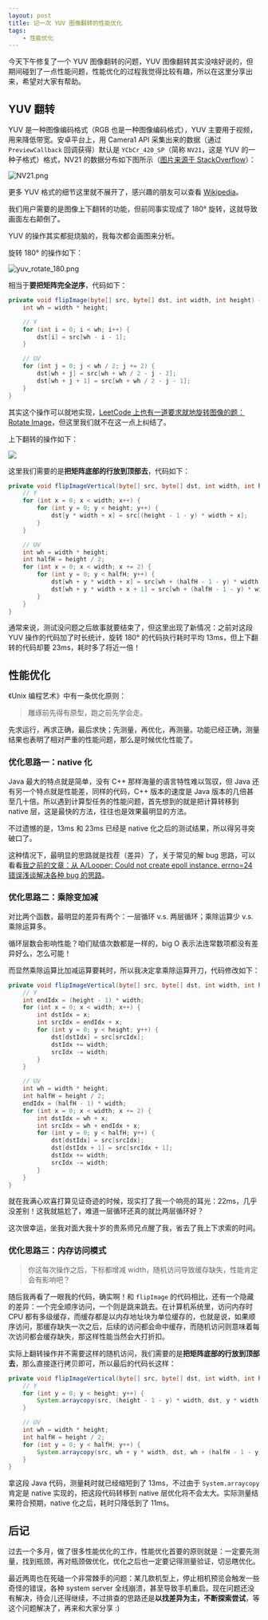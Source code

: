 ```yaml
---
layout: post
title: 记一次 YUV 图像翻转的性能优化
tags:
    - 性能优化
---
```


今天下午修复了一个 YUV 图像翻转的问题，YUV 图像翻转其实没啥好说的，但期间碰到了一点性能问题，性能优化的过程我觉得比较有趣，所以在这里分享出来，希望对大家有帮助。

## YUV 翻转

YUV 是一种图像编码格式（RGB 也是一种图像编码格式），YUV 主要用于视频，用来降低带宽。安卓平台上，用 Camera1 API 采集出来的数据（通过 `PreviewCallback` 回调获得）默认是 `YCbCr_420_SP`（简称 `NV21`，这是 YUV 的一种子格式）格式，NV21 的数据分布如下图所示（[图片来源于 StackOverflow](https://stackoverflow.com/q/5272388/3077508)）：

![NV21.png](https://imgs.piasy.com/2017-05-24-NV21.png)

更多 YUV 格式的细节这里就不展开了，感兴趣的朋友可以查看 [Wikipedia](https://en.wikipedia.org/wiki/YUV)。

我们用户需要的是图像上下翻转的功能，但前同事实现成了 180° 旋转，这就导致画面左右颠倒了。

YUV 的操作其实都挺烧脑的，我每次都会画图来分析。

旋转 180° 的操作如下：

![yuv_rotate_180.png](https://imgs.piasy.com/2017-05-24-yuv_rotate_180.png)

相当于**要把矩阵完全逆序**，代码如下：

~~~ java
private void flipImage(byte[] src, byte[] dst, int width, int height) {
    int wh = width * height;

    // Y
    for (int i = 0; i < wh; i++) {
        dst[i] = src[wh - i - 1];
    }

    // UV
    for (int j = 0; j < wh / 2; j += 2) {
        dst[wh + j] = src[wh + wh / 2 - j - 2];
        dst[wh + j + 1] = src[wh + wh / 2 - j - 1];
    }
}
~~~

其实这个操作可以就地实现，[LeetCode 上也有一道要求就地旋转图像的题：Rotate Image](https://leetcode.com/problems/rotate-image/)，但这里我们就不在这一点上纠结了。

上下翻转的操作如下：

![](https://imgs.piasy.com/2017-05-24-yuv_flip_vertical.png)

这里我们需要的是**把矩阵底部的行放到顶部去**，代码如下：

~~~ java
private void flipImageVertical(byte[] src, byte[] dst, int width, int height) {
    // Y
    for (int x = 0; x < width; x++) {
        for (int y = 0; y < height; y++) {
            dst[y * width + x] = src[(height - 1 - y) * width + x];
        }
    }

    // UV
    int wh = width * height;
    int halfH = height / 2;
    for (int x = 0; x < width; x += 2) {
        for (int y = 0; y < halfH; y++) {
            dst[wh + y * width + x] = src[wh + (halfH - 1 - y) * width + x];
            dst[wh + y * width + x + 1] = src[wh + (halfH - 1 - y) * width + x + 1];
        }
    }
}
~~~

通常来说，测试没问题之后故事就要结束了，但这里出现了新情况：之前对这段 YUV 操作的代码加了时长统计，旋转 180° 的代码执行耗时平均 13ms，但上下翻转的代码却要 23ms，耗时多了将近一倍！

## 性能优化

《Unix 编程艺术》中有一条优化原则：

> 雕琢前先得有原型，跑之前先学会走。

先求运行，再求正确，最后求快；先测量，再优化，再测量。功能已经正确，测量结果也表明了相对严重的性能问题，那么是时候优化性能了。

### 优化思路一：native 化

Java 最大的特点就是简单，没有 C++ 那样海量的语言特性难以驾驭，但 Java 还有另一个特点就是性能差，同样的代码，C++ 版本的速度是 Java 版本的几倍甚至几十倍。所以遇到计算型任务的性能问题，首先想到的就是把计算转移到 native 层，这是最快的方法，往往也是效果最明显的方法。

不过遗憾的是，13ms 和 23ms 已经是 native 化之后的测试结果，所以得另寻突破口了。

这种情况下，最明显的思路就是找茬（差异）了，关于常见的解 bug 思路，可以看看[我之前的文章：从 A/Looper: Could not create epoll instance. errno=24 错误浅谈解决各种 bug 的思路](/2016/03/16/Looper-crash/)。

### 优化思路二：乘除变加减

对比两个函数，最明显的差异有两个：一层循环 v.s. 两层循环；乘除运算少 v.s. 乘除运算多。

循环层数会影响性能？咱们赋值次数都是一样的，big O 表示法连常数项都没有差异好么，怎么可能！

而显然乘除运算比加减运算要耗时，所以我决定拿乘除运算开刀，代码修改如下：

~~~ java
private void flipImageVertical(byte[] src, byte[] dst, int width, int height) {
    // Y
    int endIdx = (height - 1) * width;
    for (int x = 0; x < width; x++) {
        int dstIdx = x;
        int srcIdx = endIdx + x;
        for (int y = 0; y < height; y++) {
            dst[dstIdx] = src[srcIdx];
            dstIdx += width;
            srcIdx -= width;
        }
    }

    // UV
    int wh = width * height;
    int halfH = height / 2;
    endIdx = (halfH - 1) * width;
    for (int x = 0; x < width; x += 2) {
        int dstIdx = wh + x;
        int srcIdx = wh + endIdx + x;
        for (int y = 0; y < halfH; y++) {
            dst[dstIdx] = src[srcIdx];
            dst[dstIdx + 1] = src[srcIdx + 1];
            dstIdx += width;
            srcIdx -= width;
        }
    }
}
~~~

就在我满心欢喜打算见证奇迹的时候，现实打了我一个响亮的耳光：22ms，几乎没差别！这我就尴尬了，难道一层循环还真的就比两层循环好？

这次很幸运，坐我对面大我十岁的贵系师兄点醒了我，省去了我上下求索的时间。

### 优化思路三：内存访问模式

> 你这每次操作之后，下标都增减 width，随机访问导致缓存缺失，性能肯定会有影响吧？

随后我再看了一眼我的代码，确实啊！和 `flipImage` 的代码相比，还有一个隐藏的差异：一个完全顺序访问，一个则是跳来跳去。在计算机系统里，访问内存时 CPU 都有多级缓存，而缓存都是以内存地址块为单位缓存的，也就是说，如果顺序访问，那缓存缺失一次之后，后续的访问都会命中缓存，而随机访问则意味着每次访问都会缓存缺失，那这样性能当然会大打折扣。

实际上翻转操作并不需要这样的随机访问，我们需要的是**把矩阵底部的行放到顶部去**，那么直接逐行拷贝即可，所以最后的代码长这样：

~~~ java
private void flipImageVertical(byte[] src, byte[] dst, int width, int height) {
    // Y
    for (int y = 0; y < height; y++) {
        System.arraycopy(src, (height - 1 - y) * width, dst, y * width, width);
    }

    // UV
    int wh = width * height;
    int halfH = height / 2;
    for (int y = 0; y < halfH; y++) {
        System.arraycopy(src, wh + y * width, dst, wh + (halfH - 1 - y) * width, width);
    }
}
~~~

拿这段 Java 代码，测量耗时就已经缩短到了 13ms，不过由于 `System.arraycopy` 肯定是 native 实现的，把这段代码转移到 native 层优化将不会太大。实际测量结果符合预期，native 化之后，耗时只降低到了 11ms。

## 后记

过去一个多月，做了很多性能优化的工作，性能优化首要的原则就是：一定要先测量，找到瓶颈，再对瓶颈做优化，优化之后也一定要记得测量验证，切忌瞎优化。

最近两周也在死磕一个非常棘手的问题：某几款机型上，停止相机预览会触发一些奇怪的错误，各种 system server 全线崩溃，甚至导致手机重启。现在问题还没有解决，待会儿还得继续，不过排查的思路还是**以找差异为主，不断探索尝试**，等这个问题解决了，再来和大家分享 :)
